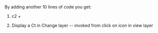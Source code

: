 By adding another 10 lines of code you get:

1. c2 +

2. Display a Ct in Change layer
   -- invoked from click on icon in view layer
